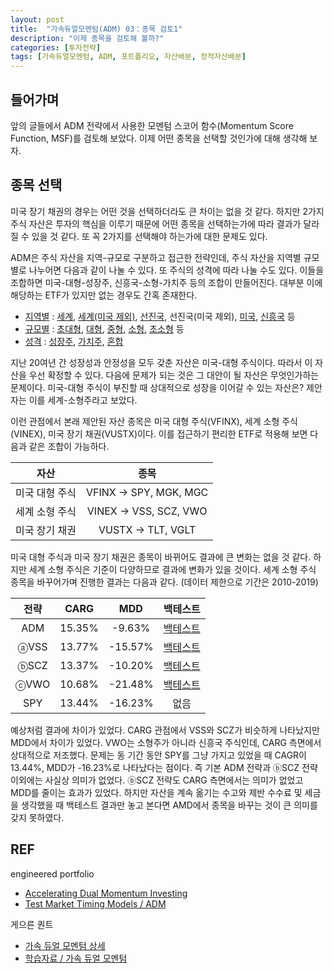 ```yaml
---
layout: post
title:  "가속듀얼모멘텀(ADM) 03：종목 검토1"
description: "이제 종목을 검토해 볼까?"
categories: [투자전략]
tags: [가속듀얼모멘텀, ADM, 포트폴리오, 자산배분, 정적자산배분]
---
```


## 들어가며

앞의 글들에서 ADM 전략에서 사용한 모멘텀 스코어 함수(Momentum Score Function, MSF)를 검토해 보았다. 이제 어떤 종목을 선택할 것인가에 대해 생각해 보자. 

## 종목 선택

미국 장기 채권의 경우는 어떤 것을 선택하더라도 큰 차이는 없을 것 같다. 하지만 2가지 주식 자산은 투자의 핵심을 이루기 때문에 어떤 종목을 선택하는가에 따라 결과가 달라질 수 있을 것 같다. 또 꼭 2가지를 선택해야 하는가에 대한 문제도 있다. 

ADM은 주식 자산을 지역-규모로 구분하고 접근한 전략인데, 주식 자산을 지역별 규모별로 나누어면 다음과 같이 나눌 수 있다. 또 주식의 성격에 따라 나눌 수도 있다. 이들을 조합하면 미국-대형-성장주, 신흥국-소형-가치주 등의 조합이 만들어진다. 대부분 이에 해당하는 ETF가 있지만 없는 경우도 간혹 존재한다. 

* [지역별](https://etfdb.com/etfs/region/) : [세계](https://etfdb.com/etfs/region/global/), [세계(미국 제외)](https://etfdb.com/etfs/region/global-ex-us/), [선진국](https://etfdb.com/etfs/region/developed-markets/), 선진국(미국 제외), [미국](https://etfdb.com/etfs/region/north-america/), [신흥국](https://etfdb.com/etfs/region/emerging-markets/) 등
* [규모별](https://etfdb.com/etfs/size/) : [초대형](https://etfdb.com/etfs/size/mega-cap/), [대형](https://etfdb.com/etfs/size/large-cap/), [중형](https://etfdb.com/etfs/size/mid-cap/), [소형](https://etfdb.com/etfs/size/small-cap/), [초소형](https://etfdb.com/etfs/size/micro-cap/) 등
* [성격](https://etfdb.com/etfs/style/) : [성장주](https://etfdb.com/etfs/style/growth/), [가치주](https://etfdb.com/etfs/style/value/), [혼합](https://etfdb.com/etfs/style/blend/)

지난 20여년 간 성장성과 안정성을 모두 갖춘 자산은 미국-대형 주식이다. 따라서 이 자산을 우선 확정할 수 있다. 다음에 문제가 되는 것은 그 대안이 될 자산은 무엇인가하는 문제이다. 미국-대형 주식이 부진할 때 상대적으로 성장을 이어갈 수 있는 자산은? 제안자는 이를 세계-소형주라고 보았다. 

이런 관점에서 본래 제안된 자산 종목은 미국 대형 주식(VFINX), 세계 소형 주식(VINEX), 미국 장기 채권(VUSTX)이다. 이를 접근하기 편리한 ETF로 적용해 보면 다음과 같은 조합이 가능하다. 

| 자산 | 종목  | 
|:---:|:-----:|
| 미국 대형 주식  | VFINX → SPY, MGK, MGC  | 
| 세계 소형 주식  | VINEX → VSS, SCZ, VWO  | 
| 미국 장기 채권  | VUSTX → TLT, VGLT	 |

미국 대형 주식과 미국 장기 채권은 종목이 바뀌어도 결과에 큰 변화는 없을 것 같다. 하지만 세계 소형 주식은 기준이 다양하므로 결과에 변화가 있을 것이다. 세계 소형 주식 종목을 바꾸어가며 진행한 결과는 다음과 같다. (데이터 제한으로 기간은 2010-2019)

| 전략 | CARG  | MDD  | 백테스트 |
|:---:|:-----:|:----:|:-----------:|
| ADM  | 15.35%	 | -9.63% | [백테스트](https://www.portfoliovisualizer.com/test-market-timing-model?s=y&coreSatellite=false&timingModel=6&timePeriod=4&startYear=2010&firstMonth=1&endYear=2019&lastMonth=12&calendarAligned=true&includeYTD=false&initialAmount=10000&periodicAdjustment=0&adjustmentAmount=0&inflationAdjusted=true&adjustmentPercentage=0.0&adjustmentFrequency=4&symbols=VFINX+VINEX&singleAbsoluteMomentum=false&volatilityTarget=9.0&downsideVolatility=false&outOfMarketStartMonth=5&outOfMarketEndMonth=10&outOfMarketAssetType=2&outOfMarketAsset=VUSTX&movingAverageSignal=1&movingAverageType=1&multipleTimingPeriods=true&periodWeighting=2&windowSize=1&windowSizeInDays=105&movingAverageType2=1&windowSize2=10&windowSizeInDays2=105&excludePreviousMonth=false&normalizeReturns=false&volatilityWindowSize=0&volatilityWindowSizeInDays=0&assetsToHold=1&allocationWeights=1&riskControlType=0&riskWindowSize=10&riskWindowSizeInDays=0&stopLossMode=0&stopLossThreshold=2.0&stopLossAssetType=1&rebalancePeriod=1&separateSignalAsset=false&tradeExecution=0&leverageType=0&leverageRatio=0.0&debtAmount=0&debtInterest=0.0&maintenanceMargin=25.0&leveragedBenchmark=false&comparedAllocation=0&benchmark=-1&benchmarkSymbol=SPY&timingPeriods%5B0%5D=1&timingUnits%5B0%5D=2&timingWeights%5B0%5D=33&timingPeriods%5B1%5D=3&timingUnits%5B1%5D=2&timingWeights%5B1%5D=33&timingPeriods%5B2%5D=6&timingUnits%5B2%5D=2&timingWeights%5B2%5D=34&timingUnits%5B3%5D=2&timingWeights%5B3%5D=0&timingUnits%5B4%5D=2&timingWeights%5B4%5D=0&volatilityPeriodUnit=2&volatilityPeriodWeight=0) |
| ⓐVSS  | 13.77% | -15.57%  | [백테스트](https://www.portfoliovisualizer.com/test-market-timing-model?s=y&coreSatellite=false&timingModel=6&timePeriod=4&startYear=2010&firstMonth=1&endYear=2019&lastMonth=12&calendarAligned=true&includeYTD=false&initialAmount=10000&periodicAdjustment=0&adjustmentAmount=0&inflationAdjusted=true&adjustmentPercentage=0.0&adjustmentFrequency=4&symbols=SPY+VSS&singleAbsoluteMomentum=false&volatilityTarget=9.0&downsideVolatility=false&outOfMarketStartMonth=5&outOfMarketEndMonth=10&outOfMarketAssetType=2&outOfMarketAsset=TLT&movingAverageSignal=1&movingAverageType=1&multipleTimingPeriods=true&periodWeighting=2&windowSize=1&windowSizeInDays=105&movingAverageType2=1&windowSize2=10&windowSizeInDays2=105&excludePreviousMonth=false&normalizeReturns=false&volatilityWindowSize=0&volatilityWindowSizeInDays=0&assetsToHold=1&allocationWeights=1&riskControlType=0&riskWindowSize=10&riskWindowSizeInDays=0&stopLossMode=0&stopLossThreshold=2.0&stopLossAssetType=1&rebalancePeriod=1&separateSignalAsset=false&tradeExecution=0&leverageType=0&leverageRatio=0.0&debtAmount=0&debtInterest=0.0&maintenanceMargin=25.0&leveragedBenchmark=false&comparedAllocation=0&benchmark=-1&benchmarkSymbol=SPY&timingPeriods%5B0%5D=1&timingUnits%5B0%5D=2&timingWeights%5B0%5D=33&timingPeriods%5B1%5D=3&timingUnits%5B1%5D=2&timingWeights%5B1%5D=33&timingPeriods%5B2%5D=6&timingUnits%5B2%5D=2&timingWeights%5B2%5D=34&timingUnits%5B3%5D=2&timingWeights%5B3%5D=0&timingUnits%5B4%5D=2&timingWeights%5B4%5D=0&volatilityPeriodUnit=2&volatilityPeriodWeight=0) |
| ⓑSCZ  | 13.37% | -10.20% |[백테스트](https://www.portfoliovisualizer.com/test-market-timing-model?s=y&coreSatellite=false&timingModel=6&timePeriod=4&startYear=2010&firstMonth=1&endYear=2019&lastMonth=12&calendarAligned=true&includeYTD=false&initialAmount=10000&periodicAdjustment=0&adjustmentAmount=0&inflationAdjusted=true&adjustmentPercentage=0.0&adjustmentFrequency=4&symbols=SPY+SCZ&singleAbsoluteMomentum=false&volatilityTarget=9.0&downsideVolatility=false&outOfMarketStartMonth=5&outOfMarketEndMonth=10&outOfMarketAssetType=2&outOfMarketAsset=TLT&movingAverageSignal=1&movingAverageType=1&multipleTimingPeriods=true&periodWeighting=2&windowSize=1&windowSizeInDays=105&movingAverageType2=1&windowSize2=10&windowSizeInDays2=105&excludePreviousMonth=false&normalizeReturns=false&volatilityWindowSize=0&volatilityWindowSizeInDays=0&assetsToHold=1&allocationWeights=1&riskControlType=0&riskWindowSize=10&riskWindowSizeInDays=0&stopLossMode=0&stopLossThreshold=2.0&stopLossAssetType=1&rebalancePeriod=1&separateSignalAsset=false&tradeExecution=0&leverageType=0&leverageRatio=0.0&debtAmount=0&debtInterest=0.0&maintenanceMargin=25.0&leveragedBenchmark=false&comparedAllocation=0&benchmark=-1&benchmarkSymbol=SPY&timingPeriods%5B0%5D=1&timingUnits%5B0%5D=2&timingWeights%5B0%5D=33&timingPeriods%5B1%5D=3&timingUnits%5B1%5D=2&timingWeights%5B1%5D=33&timingPeriods%5B2%5D=6&timingUnits%5B2%5D=2&timingWeights%5B2%5D=34&timingUnits%5B3%5D=2&timingWeights%5B3%5D=0&timingUnits%5B4%5D=2&timingWeights%5B4%5D=0&volatilityPeriodUnit=2&volatilityPeriodWeight=0) |
| ⓒVWO  | 10.68% | -21.48% |[백테스트](https://www.portfoliovisualizer.com/test-market-timing-model?s=y&coreSatellite=false&timingModel=6&timePeriod=4&startYear=2010&firstMonth=1&endYear=2019&lastMonth=12&calendarAligned=true&includeYTD=false&initialAmount=10000&periodicAdjustment=0&adjustmentAmount=0&inflationAdjusted=true&adjustmentPercentage=0.0&adjustmentFrequency=4&symbols=SPY+VWO&singleAbsoluteMomentum=false&volatilityTarget=9.0&downsideVolatility=false&outOfMarketStartMonth=5&outOfMarketEndMonth=10&outOfMarketAssetType=2&outOfMarketAsset=TLT&movingAverageSignal=1&movingAverageType=1&multipleTimingPeriods=true&periodWeighting=2&windowSize=1&windowSizeInDays=105&movingAverageType2=1&windowSize2=10&windowSizeInDays2=105&excludePreviousMonth=false&normalizeReturns=false&volatilityWindowSize=0&volatilityWindowSizeInDays=0&assetsToHold=1&allocationWeights=1&riskControlType=0&riskWindowSize=10&riskWindowSizeInDays=0&stopLossMode=0&stopLossThreshold=2.0&stopLossAssetType=1&rebalancePeriod=1&separateSignalAsset=false&tradeExecution=0&leverageType=0&leverageRatio=0.0&debtAmount=0&debtInterest=0.0&maintenanceMargin=25.0&leveragedBenchmark=false&comparedAllocation=0&benchmark=-1&benchmarkSymbol=SPY&timingPeriods%5B0%5D=1&timingUnits%5B0%5D=2&timingWeights%5B0%5D=33&timingPeriods%5B1%5D=3&timingUnits%5B1%5D=2&timingWeights%5B1%5D=33&timingPeriods%5B2%5D=6&timingUnits%5B2%5D=2&timingWeights%5B2%5D=34&timingUnits%5B3%5D=2&timingWeights%5B3%5D=0&timingUnits%5B4%5D=2&timingWeights%5B4%5D=0&volatilityPeriodUnit=2&volatilityPeriodWeight=0) |
| SPY  | 13.44% | -16.23% | 없음 |

예상처럼 결과에 차이가 있었다. CARG 관점에서 VSS와 SCZ가 비슷하게 나타났지만 MDD에서 차이가 있었다. VWO는 소형주가 아니라 신흥국 주식인데, CARG 측면에서 상대적으로 저조했다. 문제는 동 기간 동안 SPY를 그냥 가지고 있었을 때 CAGR이 13.44%, MDD가 -16.23%로 나타났다는 점이다. 즉 기본 ADM 전략과 ⓑSCZ 전략 이외에는 사실상 의미가 없었다. ⓑSCZ 전략도 CARG 측면에서는 의미가 없었고 MDD를 줄이는 효과가 있었다. 하지만 자산을 계속 옮기는 수고와 제반 수수료 및 세금을 생각했을 때 백테스트 결과만 놓고 본다면 AMD에서 종목을 바꾸는 것이 큰 의미를 갖지 못하였다. 

## REF

engineered portfolio
* [Accelerating Dual Momentum Investing](https://engineeredportfolio.com/2018/05/02/accelerating-dual-momentum-investing/)
* [Test Market Timing Models / ADM](https://www.portfoliovisualizer.com/test-market-timing-model?s=y&coreSatellite=false&timingModel=6&startYear=1985&endYear=2018&initialAmount=10000&symbols=VFINX+VINEX&singleAbsoluteMomentum=false&volatilityTarget=9.0&downsideVolatility=false&outOfMarketAssetType=2&outOfMarketAsset=VUSTX&movingAverageSignal=1&movingAverageType=1&multipleTimingPeriods=true&periodWeighting=2&windowSize=1&windowSizeInDays=105&movingAverageType2=1&windowSize2=10&windowSizeInDays2=105&volatilityWindowSize=0&volatilityWindowSizeInDays=0&assetsToHold=1&allocationWeights=1&riskControl=false&riskWindowSize=10&riskWindowSizeInDays=0&rebalancePeriod=1&separateSignalAsset=false&tradeExecution=0&benchmark=VFINX&timingPeriods[0]=1&timingUnits[0]=2&timingWeights[0]=33&timingPeriods[1]=3&timingUnits[1]=2&timingWeights[1]=33&timingPeriods[2]=6&timingUnits[2]=2&timingWeights[2]=34&timingUnits[3]=2&timingWeights[3]=0&timingUnits[4]=2&timingWeights[4]=0&volatilityPeriodUnit=2&volatilityPeriodWeight=0)

게으른 퀀트
* [가속 듀얼 모멘텀 상세](https://lazyquant.xyz/allocation/detail/ADM)
* [학습자료 / 가속 듀얼 모멘텀](https://lazyquant.xyz/docs/detail/%EC%9E%90%EC%82%B0%EB%B0%B0%EB%B6%84/19)